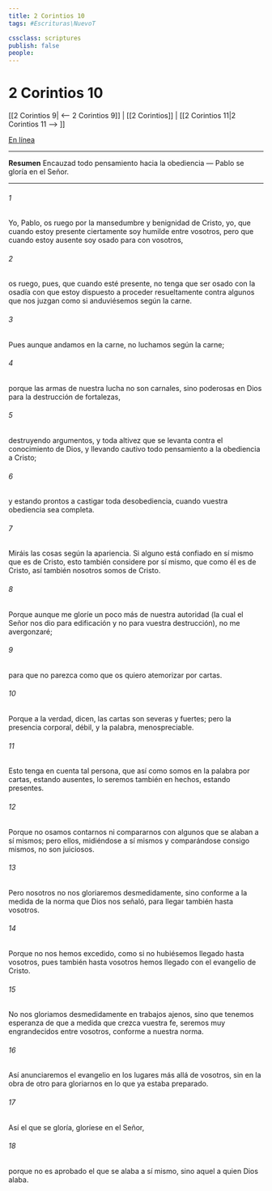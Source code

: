 ```yaml
---
title: 2 Corintios 10
tags: #Escrituras\NuevoT

cssclass: scriptures
publish: false
people:
---
```


# 2 Corintios 10
[[2 Corintios 9| <-- 2 Corintios 9]] | [[2 Corintios]] | [[2 Corintios 11|2 Corintios 11 --> ]]

[En línea](https://churchofjesuschrist.org/study/scriptures/nt/2-cor/10?lang=spa)

---
__Resumen__
Encauzad todo pensamiento hacia la obediencia — Pablo se gloría en el Señor.

---
###### 1 
Yo, Pablo, os ruego por la mansedumbre y benignidad de Cristo, yo, que cuando estoy presente ciertamente soy humilde entre vosotros, pero que cuando estoy ausente soy osado para con vosotros,

###### 2 
os ruego, pues, que cuando esté presente, no tenga que ser osado con la osadía con que estoy dispuesto a proceder resueltamente contra algunos que nos juzgan como si anduviésemos según la carne.

###### 3 
Pues aunque andamos en la carne, no luchamos según la carne;

###### 4 
porque las armas de nuestra lucha no son carnales, sino poderosas en Dios para la destrucción de fortalezas,

###### 5 
destruyendo argumentos, y toda altivez que se levanta contra el conocimiento de Dios, y llevando cautivo todo pensamiento a la obediencia a Cristo;

###### 6 
y estando prontos a castigar toda desobediencia, cuando vuestra obediencia sea completa.

###### 7 
Miráis las cosas según la apariencia. Si alguno está confiado en sí mismo que es de Cristo, esto también considere por sí mismo, que como él es de Cristo, así también nosotros somos de Cristo.

###### 8 
Porque aunque me gloríe un poco más de nuestra autoridad (la cual el Señor nos dio para edificación y no para vuestra destrucción), no me avergonzaré;

###### 9 
para que no parezca como que os quiero atemorizar por cartas.

###### 10 
Porque a la verdad, dicen, las cartas son severas y fuertes; pero la presencia corporal, débil, y la palabra, menospreciable.

###### 11 
Esto tenga en cuenta tal persona, que así como somos en la palabra por cartas, estando ausentes, lo seremos también en hechos, estando presentes.

###### 12 
Porque no osamos contarnos ni compararnos con algunos que se alaban a sí mismos; pero ellos, midiéndose a sí mismos y comparándose consigo mismos, no son juiciosos.

###### 13 
Pero nosotros no nos gloriaremos desmedidamente, sino conforme a la medida de la norma que Dios nos señaló, para llegar también hasta vosotros.

###### 14 
Porque no nos hemos excedido, como si no hubiésemos llegado hasta vosotros, pues también hasta vosotros hemos llegado con el evangelio de Cristo.

###### 15 
No nos gloriamos desmedidamente en trabajos ajenos, sino que tenemos esperanza de que a medida que crezca vuestra fe, seremos muy engrandecidos entre vosotros, conforme a nuestra norma.

###### 16 
Así anunciaremos el evangelio en los lugares más allá de vosotros, sin  en la obra de otro para gloriarnos en lo que ya estaba preparado.

###### 17 
Así el que se gloría, gloríese en el Señor,

###### 18 
porque no es aprobado el que se alaba a sí mismo, sino aquel a quien Dios alaba.

